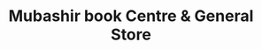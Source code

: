 ---
title: "Mubashir book Centre & General Store"
url: /karachi/mubashir-book-centre-und-general-store/
shop: Bücher
---